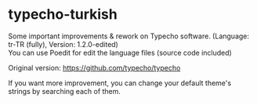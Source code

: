 # typecho-turkish
Some important improvements &amp; rework on Typecho software. (Language: tr-TR (fully), Version: 1.2.0-edited)  
You can use Poedit for edit the language files (source code included)

Original version: https://github.com/typecho/typecho
  
If you want more improvement, you can change your default theme's strings by searching each of them.
